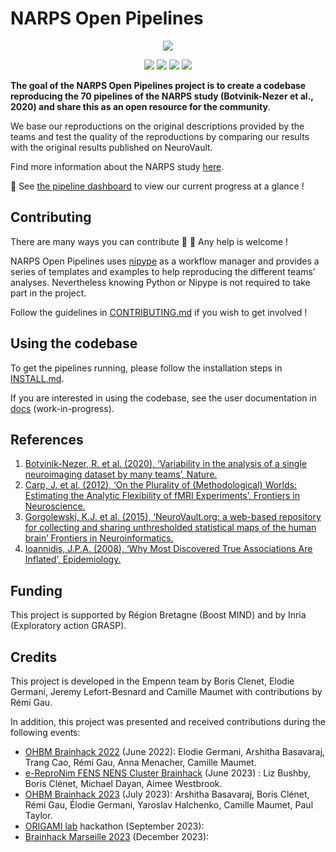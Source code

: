 # NARPS Open Pipelines

<p align="center">
	<img src="assets/images/project_illustration.png"/> 
</p>

<p align="center">
    <a href="https://github.com/Inria-Empenn/narps_open_pipelines/actions/workflows/unit_tests.yml" alt="Unit tests status">
        <img src="https://img.shields.io/github/actions/workflow/status/Inria-Empenn/narps_open_pipelines/unit_tests.yml?label=unit%20tests" /></a>
    <a href="https://github.com/Inria-Empenn/narps_open_pipelines/actions/workflows/code_quality.yml" alt="Code quality status">
        <img src="https://img.shields.io/github/actions/workflow/status/Inria-Empenn/narps_open_pipelines/code_quality.yml?label=code%20quality" /></a>
    <a href="https://github.com/Inria-Empenn/narps_open_pipelines/graphs/contributors" alt="Contributors">
        <img src="https://img.shields.io/github/contributors/Inria-Empenn/narps_open_pipelines" /></a>
    <a href="https://github.com/Inria-Empenn/narps_open_pipelines/pulse" alt="Commit activity">
        <img src="https://img.shields.io/github/commit-activity/m/Inria-Empenn/narps_open_pipelines" /></a>
</p>

**The goal of the NARPS Open Pipelines project is to create a codebase reproducing the 70 pipelines of the NARPS study (Botvinik-Nezer et al., 2020) and share this as an open resource for the community**. 

We base our reproductions on the original descriptions provided by the teams and test the quality of the reproductions by comparing our results with the original results published on NeuroVault.

Find more information about the NARPS study [here](docs/narps.md).

:vertical_traffic_light: See [the pipeline dashboard](https://github.com/Inria-Empenn/narps_open_pipelines/wiki/pipeline_status) to view our current progress at a glance !

## Contributing

There are many ways you can contribute 🤗 :wave: Any help is welcome ! 

NARPS Open Pipelines uses [nipype](https://nipype.readthedocs.io/en/latest/index.html) as a workflow manager and provides a series of templates and examples to help reproducing the different teams’ analyses. Nevertheless knowing Python or Nipype is not required to take part in the project.

Follow the guidelines in [CONTRIBUTING.md](/CONTRIBUTING.md) if you wish to get involved !

## Using the codebase

To get the pipelines running, please follow the installation steps in [INSTALL.md](/INSTALL.md).

If you are interested in using the codebase, see the user documentation in [docs](/docs/) (work-in-progress).

## References

1. [Botvinik-Nezer, R. et al. (2020), ‘Variability in the analysis of a single neuroimaging dataset by many teams’, Nature.](https://www.nature.com/articles/s41586-020-2314-9)
2. [Carp, J. et al. (2012), ‘On the Plurality of (Methodological) Worlds: Estimating the Analytic Flexibility of fMRI Experiments’, Frontiers in Neuroscience.](https://www.frontiersin.org/articles/10.3389/fnins.2012.00149/full)
3. [Gorgolewski, K.J. et al. (2015), ‘NeuroVault.org: a web-based repository for collecting and sharing unthresholded statistical maps of the human brain’ Frontiers in Neuroinformatics.](https://www.frontiersin.org/articles/10.3389/fninf.2015.00008/full)
4. [Ioannidis, J.P.A. (2008), ‘Why Most Discovered True Associations Are Inflated’, Epidemiology.](https://pubmed.ncbi.nlm.nih.gov/18633328/)

## Funding

This project is supported by Région Bretagne (Boost MIND) and by Inria (Exploratory action GRASP). 

## Credits

This project is developed in the Empenn team by Boris Clenet, Elodie Germani, Jeremy Lefort-Besnard and Camille Maumet with contributions by Rémi Gau.

In addition, this project was presented and received contributions during the following events:
 - [OHBM Brainhack 2022](https://ohbm.github.io/hackathon2022/) (June 2022): Elodie Germani, Arshitha Basavaraj, Trang Cao, Rémi Gau, Anna Menacher, Camille Maumet.
 - [e-ReproNim FENS NENS Cluster Brainhack](https://repro.school/2023-e-repronim-brainhack/) (June 2023) : Liz Bushby, Boris Clénet, Michael Dayan, Aimee Westbrook.
 - [OHBM Brainhack 2023](https://ohbm.github.io/hackathon2023/) (July 2023): Arshitha Basavaraj, Boris Clénet, Rémi Gau, Élodie Germani, Yaroslav Halchenko, Camille Maumet, Paul Taylor.
 - [ORIGAMI lab](https://neurodatascience.github.io/) hackathon (September 2023): 
 - [Brainhack Marseille 2023](https://brainhack-marseille.github.io/) (December 2023): 
